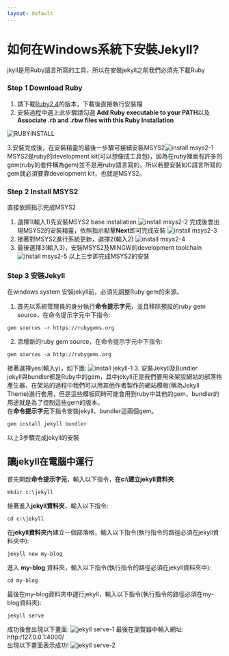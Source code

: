 ```yaml
---
layout: default
---
```

# 如何在Windows系統下安裝Jekyll?
jkyll是用Ruby語言所寫的工具，所以在安裝jekyll之前我們必須先下載Ruby
### Step 1 Download Ruby
1. 請下載[Ruby2.4](https://rubyinstaller.org/downloads/)的版本，下載後直接執行安裝檔
2. 安裝過程中遇上此步驟請勾選 **Add Ruby executable to your PATH**以及**Associate .rb and .rbw files with this Ruby Installation**  

![RUBYINSTALL]({{site.url}}/minicourses/images/JEKYLL-INSTALL-001.PNG)  

3.安裝完成後，在安裝精靈的最後一步驟可接續安裝MSYS2![install msys2-1]({{site.url}}/minicourses/images/JEKYLL-INSTALL-002.PNG)  
MSYS2是ruby的development kit(可以想像成工具包)，因為在ruby裡面有許多的gem(ruby的套件稱為gem)並不是用ruby語言寫的，所以若要安裝如C語言所寫的gem就必須要靠development kit，也就是MSYS2。
### Step 2 Install MSYS2
直接依照指示完成MSYS2
1. 選擇1(輸入1)先安裝MSYS2 base installation
![install msys2-2]({{site.url}}/minicourses/images/JEKYLL-INSTALL-003.PNG)
完成後會出現MSYS2的安裝精靈，依照指示點擊**Next**即可完成安裝
![install msys2-3]({{site.url}}/minicourses/images/JEKYLL-INSTALL-004.PNG)
2. 接著對MSYS2進行系統更新，選擇2(輸入2)
![install msys2-4]({{site.url}}/minicourses/images/JEKYLL-INSTALL-005.PNG)
3. 最後選擇3(輸入3)，安裝MSYS2及MINGW的development toolchain
![install msys2-5]({{site.url}}/minicourses/images/JEKYLL-INSTALL-006.PNG)
以上三步即完成MSYS2的安裝

### Step 3 安裝Jekyll
在windows system 安裝jekyll前，必須先調整Ruby gem的來源。   
1. 首先以系統管理員的身分執行**命令提示字元**，並且移除預設的ruby gem source，在命令提示字元中下指令:
```
gem sources -r https://rubygems.org
```

2. 添增新的ruby gem source，在命令提示字元中下指令:
```
gem sources -a http://rubygems.org
```
接著選擇yes(輸入y)，如下圖:
![install jekyll-1]({{site.url}}/minicourses/images/JEKYLL-INSTALL-007.PNG)
3. 安裝Jekyll及Bundler   
jekyll與bundler都是Ruby中的gem，其中jekyll正是我們要用來架設網站的部落格產生器，在架站的過程中我們可以用其他作者製作的網站模板(稱為Jekyll Theme)進行套用，但是這些模板同時可能會用到ruby中其他的gem，bundler的用途就是為了控制這些gem的版本。  
在**命令提示字元**下指令安裝jekyll、bundler這兩個gem。  

```
gem install jekyll bundler
```
以上3步驟完成jekyll的安裝

## 讓jekyll在電腦中運行
首先開啟**命令提示字元**，輸入以下指令，**在c:\建立jekyll資料夾**

```
mkdir c:\jekyll
```
接著進入**jekyll資料夾**，輸入以下指令:

```
cd c:\jekyll
```
在**jekyll資料夾**內建立一個部落格，輸入以下指令(執行指令的路徑必須在jekyll資料夾中):

```
jekyll new my-blog
```
進入 **my-blog** 資料夾，輸入以下指令(執行指令的路徑必須在jekyll資料夾中):

```
cd my-blog
```
最後在my-blog資料夾中運行jekyll，輸入以下指令(執行指令的路徑必須在my-blog資料夾):

```
jekyll serve
```
成功後會出現以下畫面:
![jekyll serve-1]({{site.url}}/minicourses/images/JEKYLL-INSTALL-008.PNG)
最後在瀏覽器中輸入網址:   http:/127.0.0.1:4000/  
出現以下畫面表示成功!
![jekyll serve-2]({{site.url}}/minicourses/images/JEKYLL-INSTALL-009.PNG)

